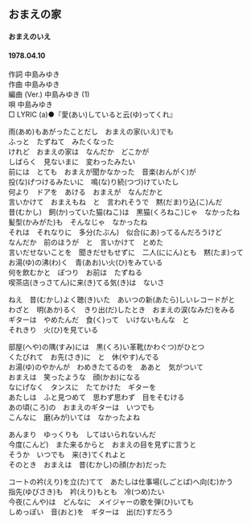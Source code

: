## おまえの家
#### おまえのいえ
#### 1978.04.10


作詞         中島みゆき  
作曲         中島みゆき  
編曲 (Ver.)  中島みゆき (1)  
唄           中島みゆき  
□ LYRIC (a)●『愛(あい)していると云(ゆ)ってくれ』　

雨(あめ)もあがったことだし　おまえの家(いえ)でも  
ふっと　たずねて　みたくなった  
けれど　おまえの家は　なんだか　どこかが  
しばらく　見ないまに　変わったみたい  
前には　とても　おまえが聞かなかった　音楽(おんがく)が  
投(な)げつけるみたいに　鳴(な)り続(つづ)けていたし  
何より　ドアを　あける　おまえが　なんだかと  
言いかけて　おまえもね　と　言われそうで　黙(だま)り込(こ)んだ  
昔(むかし)　飼(か)っていた猫(ねこ)は　黒猫(くろねこ)じゃ　なかったね  
髪型(かみがた)も　そんなじゃ　なかったね  
それは　それなりに　多分(たぶん)　似合(にあ)ってるんだろうけど  
なんだか　前のほうが　と　言いかけて　とめた  
言いだせないことを　聞きだせもせずに　二人(ににん)とも　黙(たま)って  
お湯(ゆ)の沸(わ)く　青(あお)い火(ひ)をみている  
何を飲むかと　ぽつり　お前は　たずねる  
喫茶店(きっさてん)に来(き)てる気(き)は　ないさ  
  
ねえ　昔(むかし)よく聴(き)いた　あいつの新(あたら)しいレコードがと  
わざと　明(あか)るく　きり出(だ)したとき　おまえの涙(なみだ)をみる  
ギターは　やめたんだ　食(く)って　いけないもんな　と  
それきり　火(ひ)を見ている  
  
  
部屋(へや)の隅(すみ)には　黒(くろ)い革靴(かわぐつ)がひとつ  
くたびれて　お先(さき)に　と　休(やす)んでる  
お湯(ゆ)のやかんが　わめきたてるのを　ああと　気がついて  
おまえは　笑ったような　顔(かお)になる  
なにげなく　タンスに　たてかけた　ギターを  
あたしは　ふと見つめて　思わず思わず　目をそむける  
あの頃(ころ)の　おまえのギターは　いつでも  
こんなに　磨(みが)いては　なかったよね  
  
あんまり　ゆっくりも　してはいられないんだ  
今度(こんど)　また来るからと　おまえの目を見ずに言うと  
そうか　いつでも　来(き)てくれよと  
そのとき　おまえは　昔(むかし)の顔(かお)だった  
  
  
コートの衿(えり)を立(た)てて　あたしは仕事場(しごとば)へ向(む)かう  
指先(ゆびさき)も　衿(えり)もとも　冷(つめ)たい  
今夜(こんや)は　どんなに　メイジャーの歌を弾(ひ)いても  
しめっぽい　音(おと)を　ギターは　出(だ)すだろう  